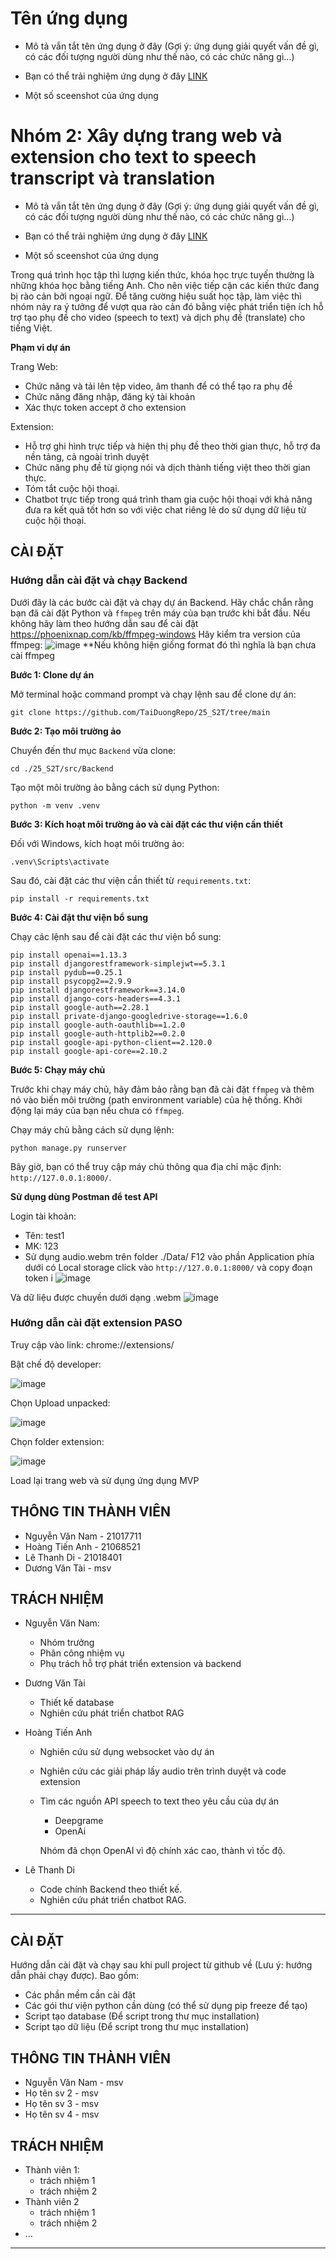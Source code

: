 # Tên ứng dụng

- Mô tả vắn tắt tên ứng dụng ở đây (Gợi ý: ứng dụng giải quyết vấn đề gì, có các đối tượng người dùng như thế nào, có các chức năng gì...)

- Bạn có thể trải nghiệm ứng dụng ở đây [LINK](https://update-this-link)
- Một số sceenshot của ứng dụng
# Nhóm 2: Xây dựng trang web và extension cho text to speech transcript và translation

- Mô tả vắn tắt tên ứng dụng ở đây (Gợi ý: ứng dụng giải quyết vấn đề gì, có các đối tượng người dùng như thế nào, có các chức năng gì...)

- Bạn có thể trải nghiệm ứng dụng ở đây [LINK](https://update-this-link)
- Một số sceenshot của ứng dụng

Trong quá trình học tập thì lượng kiến thức, khóa học trực tuyến thường là những khóa học bằng tiếng Anh. Cho nên việc tiếp cận các kiến thức đang bị rào cản bởi ngoại ngữ. Để tăng cường hiệu suất học tập, làm việc thì nhóm nảy ra ý tưởng để vượt qua rào cản đó bằng việc phát triển tiện ích hỗ trợ tạo phụ đề cho video (speech to text) và dịch phụ đề (translate) cho tiếng Việt.

**Phạm vi dự án**

Trang Web: 
- Chức năng và tải lên tệp video, âm thanh để có thể tạo ra phụ đề
- Chức năng đăng nhập, đăng ký tài khoản
- Xác thực token accept ở cho extension
  
Extension:
- Hỗ trợ ghi hình trực tiếp và hiện thị phụ đề theo thời gian thực, hỗ trợ đa nền tảng, cả ngoài trình duyệt
- Chức năng phụ đề từ giọng nói và dịch thành tiếng việt theo thời gian thực.
- Tóm tắt cuộc hội thoại.
- Chatbot trực tiếp trong quá trình tham gia cuộc hội thoại với khả năng đưa ra kết quả tốt hơn so với việc chat riêng lẻ do sử dụng dữ liệu từ cuộc hội thoại.

## CÀI ĐẶT

### Hướng dẫn cài đặt và chạy Backend

Dưới đây là các bước cài đặt và chạy dự án Backend. Hãy chắc chắn rằng bạn đã cài đặt Python và `ffmpeg` trên máy của bạn trước khi bắt đầu. Nếu không hãy làm theo hướng dẫn sau để cài đặt https://phoenixnap.com/kb/ffmpeg-windows
Hãy kiểm tra version của ffmpeg: 
![image](https://github.com/TaiDuongRepo/25_S2T/assets/97231719/84cac1b4-ffa5-4fcd-b000-5f39ad22a068)
**Nếu không hiện giống format đó thì nghĩa là bạn chưa cài ffmpeg

**Bước 1: Clone dự án**

Mở terminal hoặc command prompt và chạy lệnh sau để clone dự án:

```
git clone https://github.com/TaiDuongRepo/25_S2T/tree/main
```

**Bước 2: Tạo môi trường ảo**

Chuyển đến thư mục `Backend` vừa clone:

```
cd ./25_S2T/src/Backend
```

Tạo một môi trường ảo bằng cách sử dụng Python:

```
python -m venv .venv
```

**Bước 3: Kích hoạt môi trường ảo và cài đặt các thư viện cần thiết**

Đối với Windows, kích hoạt môi trường ảo:

```
.venv\Scripts\activate
```

Sau đó, cài đặt các thư viện cần thiết từ `requirements.txt`:

```
pip install -r requirements.txt
```

**Bước 4: Cài đặt thư viện bổ sung**

Chạy các lệnh sau để cài đặt các thư viện bổ sung:

```
pip install openai==1.13.3
pip install djangorestframework-simplejwt==5.3.1
pip install pydub==0.25.1
pip install psycopg2==2.9.9
pip install djangorestframework==3.14.0
pip install django-cors-headers==4.3.1
pip install google-auth==2.28.1
pip install private-django-googledrive-storage==1.6.0
pip install google-auth-oauthlib==1.2.0
pip install google-auth-httplib2==0.2.0
pip install google-api-python-client==2.120.0
pip install google-api-core==2.10.2
```

**Bước 5: Chạy máy chủ**

Trước khi chạy máy chủ, hãy đảm bảo rằng bạn đã cài đặt `ffmpeg` và thêm nó vào biến môi trường (path environment variable) của hệ thống. Khởi động lại máy của bạn nếu chưa có `ffmpeg`.

Chạy máy chủ bằng cách sử dụng lệnh:

```
python manage.py runserver
```

Bây giờ, bạn có thể truy cập máy chủ thông qua địa chỉ mặc định: `http://127.0.0.1:8000/`.

**Sử dụng dùng Postman để test API**

Login tài khoản: 
- Tên: test1
- MK: 123
- Sử dụng audio.webm trên folder ./Data/
F12 vào phần Application phía dưới có Local storage click vào `http://127.0.0.1:8000/` và copy đoạn token
  i
![image](https://github.com/Research-Product-Lab/Backend/assets/97231719/c844aa03-cb25-4c25-aefe-61b7c2d108c5)

Và dữ liệu được chuyền dưới dạng .webm 
![image](https://github.com/Research-Product-Lab/Backend/assets/97231719/ac69a57e-4413-4ca0-90b4-bfa24edfba99)
### Hướng dẫn cài đặt extension PASO

Truy cập vào link: chrome://extensions/

Bật chế độ developer: 

![image](https://github.com/TaiDuongRepo/25_S2T/assets/97231719/20028ca6-81d3-4a09-ab15-1d2ad9e578b5)

Chọn Upload unpacked:

![image](https://github.com/TaiDuongRepo/25_S2T/assets/97231719/7b958eaf-9461-403d-b9a0-019fe24dd761)

Chọn folder extension:

![image](https://github.com/TaiDuongRepo/25_S2T/assets/97231719/c4c05cd4-252d-4545-9eeb-6a0ed5c3f73d)

Load lại trang web và sử dụng ứng dụng MVP
## THÔNG TIN THÀNH VIÊN

- Nguyễn Văn Nam - 21017711
- Hoàng Tiến Anh - 21068521
- Lê Thanh Di - 21018401
- Dương Văn Tài - msv

## TRÁCH NHIỆM

- Nguyễn Văn Nam:
    - Nhóm trưởng
    - Phân công nhiệm vụ
    - Phụ trách hỗ trợ phát triển extension và backend
- Dương Văn Tài
    - Thiết kế database 
    - Nghiên cứu phát triển chatbot RAG 
- Hoàng Tiến Anh
    - Nghiên cứu sử dụng websocket vào dự án
    - Nghiên cứu các giải pháp lấy audio trên trình duyệt và code extension
    - Tìm các nguồn API speech to text theo yêu cầu của dự án
        - Deepgrame
        - OpenAi
          
        Nhóm đã chọn OpenAI vì độ chính xác cao, thành vì tốc độ.
      
- Lê Thanh Di
    - Code chính Backend theo thiết kế.
    - Nghiên cứu phát triển chatbot RAG.
    

  


---

## CÀI ĐẶT

Hướng dẫn cài đặt và chạy sau khi pull project từ github về (Lưu ý: hướng dẫn phải chạy được). Bao gồm:
- Các phần mềm cần cài đặt
- Các gói thư viện python cần dùng (có thể sử dụng pip freeze để tạo)
- Script tạo database (Để script trong thư mục installation)
- Script tạo dữ liệu (Để script trong thư mục installation)

## THÔNG TIN THÀNH VIÊN

- Nguyễn Văn Nam - msv
- Họ tên sv 2 - msv
- Họ tên sv 3 - msv
- Họ tên sv 4 - msv

## TRÁCH NHIỆM

- Thành viên 1:
    - trách nhiệm 1
    - trách nhiệm 2
- Thành viên 2
    - trách nhiệm 1
    - trách nhiệm 2
- ...


---
